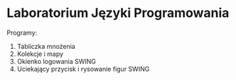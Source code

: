 # Laboratorium Języki Programowania
Programy:
1. Tabliczka mnożenia
2. Kolekcje i mapy
3. Okienko logowania SWING
4. Uciekający przycisk i rysowanie figur SWING
